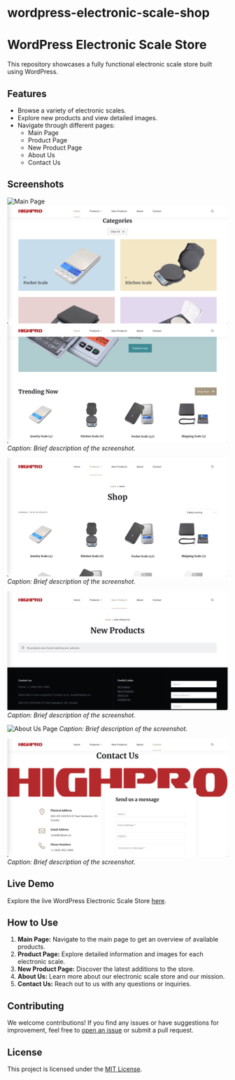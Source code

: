 # wordpress-electronic-scale-shop
# WordPress Electronic Scale Store

This repository showcases a fully functional electronic scale store built using WordPress.

## Features

- Browse a variety of electronic scales.
- Explore new products and view detailed images.
- Navigate through different pages:
  - Main Page
  - Product Page
  - New Product Page
  - About Us
  - Contact Us

## Screenshots

![Main Page](main.png)
![Main Page](main1.png)
![Main Page](main2.png)
*Caption: Brief description of the screenshot.*

![Product Page](product.png)
*Caption: Brief description of the screenshot.*

![New Product Page](newproduct.png)
*Caption: Brief description of the screenshot.*

![About Us Page](aboutus.png)
*Caption: Brief description of the screenshot.*

![Contact Us Page](contactus.png)
*Caption: Brief description of the screenshot.*

## Live Demo

Explore the live WordPress Electronic Scale Store [here]([insert-link-to-live-website](https://highpro.ca/)).

## How to Use

1. **Main Page:** Navigate to the main page to get an overview of available products.
2. **Product Page:** Explore detailed information and images for each electronic scale.
3. **New Product Page:** Discover the latest additions to the store.
4. **About Us:** Learn more about our electronic scale store and our mission.
5. **Contact Us:** Reach out to us with any questions or inquiries.

## Contributing

We welcome contributions! If you find any issues or have suggestions for improvement, feel free to [open an issue](link-to-issue-page) or submit a pull request.

## License

This project is licensed under the [MIT License](link-to-license-file).

